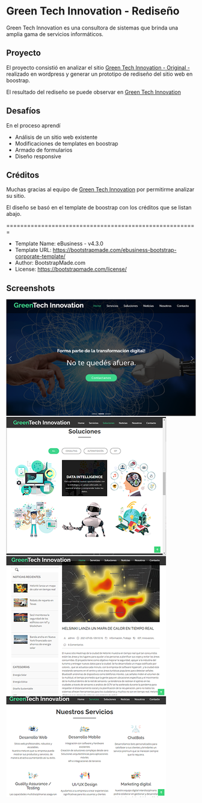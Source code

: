 # Green Tech Innovation - Rediseño

Green Tech Innovation es una consultora de sistemas que brinda una amplia gama de servicios informáticos.

## Proyecto 

El proyecto consistió en analizar el sitio [Green Tech Innovation - Original - ](http://greentechinnov.net/) realizado en wordpress y generar un prototipo de rediseño del sitio web en boostrap.

El resultado del rediseño se puede observar en  [Green Tech Innovation](https://elicasama.github.io/greentechinnov/)


## Desafíos

En el proceso aprendí

- Análisis de un sitio web existente 
- Modificaciones de templates en boostrap
- Armado de formularios
- Diseño responsive

## Créditos

Muchas gracias al equipo de [Green Tech Innovation](http://greentechinnov.net/) por permitirme analizar su sitio.

El diseño se basó en el template de boostrap con los créditos que se listan abajo.

=======================================================

- Template Name: eBusiness - v4.3.0
- Template URL: https://bootstrapmade.com/ebusiness-bootstrap-corporate-template/
- Author: BootstrapMade.com
- License: https://bootstrapmade.com/license/

## Screenshots

![Inicio](./assets/img/readme/inicio.png)
![Soluciones](./assets/img/readme/soluciones.png)
![Blog](./assets/img/readme/blog.png) 
![Servicios](./assets/img/readme/servicios.png) 









